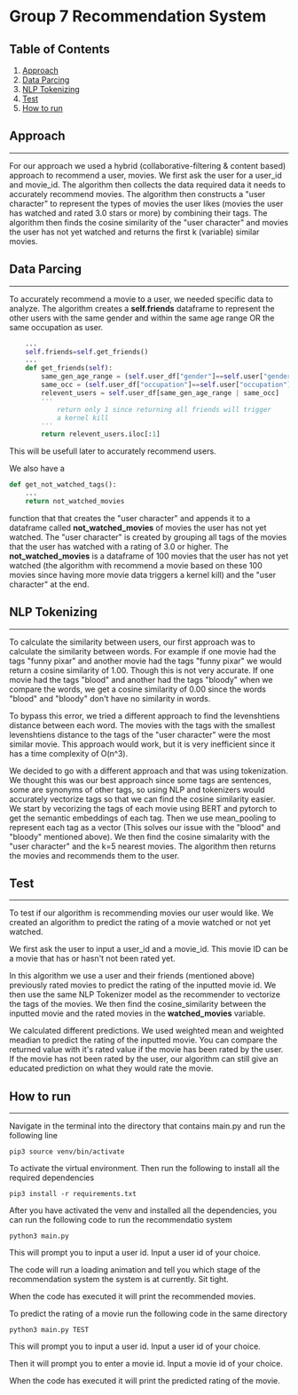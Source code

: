 # Group 7 Recommendation System

## **Table of Contents**
1. [Approach](#approach)
2. [Data Parcing](#data-parcing)
3. [NLP Tokenizing](#nlp-token)
4. [Test](#test)
5. [How to run](#run)

## **Approach**<a name="approach"></a>
***
For our approach we used a hybrid (collaborative-filtering & content based) approach to recommend a user, movies. 
We first ask the user for a user_id and movie_id. The algorithm then collects the data required data it needs to accurately recommend movies. 
The algorithm then constructs a "user character" to represent the types of movies the user likes (movies the user has watched and rated 3.0 stars or more) by combining their tags. 
The algorithm then finds the cosine similarity of the "user character" and movies the user has not yet watched and returns the first k (variable) similar movies.

## **Data Parcing**<a name="data-parcing"></a>
***
To accurately recommend a movie to a user, we needed specific data to analyze. The algorithm creates a **self.friends** dataframe to represent the other users with the same gender and within the same age range OR the same occupation as user.

```python
    ...
    self.friends=self.get_friends()
    ...
    def get_friends(self):
        same_gen_age_range = (self.user_df["gender"]==self.user["gender"])&(self.user_df["age"]<self.user["age"]+5)&(self.user_df["age"]>self.user["age"]-5)
        same_occ = (self.user_df["occupation"]==self.user["occupation"])
        relevent_users = self.user_df[same_gen_age_range | same_occ]
        '''
            return only 1 since returning all friends will trigger 
            a kernel kill
        '''
        return relevent_users.iloc[:1]
```

This will be usefull later to accurately recommend users.

We also have a 

```python
def get_not_watched_tags():
    ...
    return not_watched_movies
```
function that that creates the "user character" and appends it to a dataframe called **not_watched_movies** of movies the user has not yet watched. The "user character" is created by grouping all tags of the movies that the user has watched with a rating of 3.0 or higher. The **not_watched_movies** is a dataframe of 100 movies that the user has not yet watched (the algorithm with recommend a movie based on these 100 movies since having more movie data triggers a kernel kill) and the "user character" at the end. 

## **NLP Tokenizing**<a name="nlp-token"></a> 
***
To calculate the similarity between users, our first approach was to calculate the similarity between words. For example if one movie had the tags "funny pixar" and another movie had the tags "funny pixar" we would return a cosine similarity of 1.00. Though this is not very accurate. If one movie had the tags "blood" and another had the tags "bloody" when we compare the words, we get a cosine similarity of 0.00 since the words "blood" and "bloody" don't have no similarity in words. 

To bypass this error, we tried a different approach to find the levenshtiens distance between each word. The movies with the tags with the smallest levenshtiens distance to the tags of the "user character" were the most similar movie. This approach would work, but it is very inefficient since it has a time complexity of O(n^3).

We decided to go with a different approach and that was using tokenization. We thought this was our best approach since some tags are sentences, some are synonyms of other tags, so using NLP and tokenizers would accurately vectorize tags so that we can find the cosine similarity easier. We start by vecorizing the tags of each movie using BERT and pytorch to get the semantic embeddings of each tag. Then we use mean_pooling to represent each tag as a vector (This solves our issue with the "blood" and "bloody" mentioned above). We then find the cosine simalarity with the "user character" and the k=5 nearest movies. The algorithm then returns the movies and recommends them to the user.


## **Test**<a name="test"></a>
***
To test if our algorithm is recommending movies our user would like. We created an algorithm to predict the rating of a movie watched or not yet watched. 

We first ask the user to input a user_id and a movie_id. This movie ID can be a movie that has or hasn't not been rated yet.

In this algorithm we use a user and their friends (mentioned above) previously rated movies to predict the rating of the inputted movie id. We then use the same NLP Tokenizer model as the recommender to vectorize the tags of the movies. We then find the cosine_similarity between the inputted movie and the rated movies in the **watched_movies** variable. 

We calculated different predictions. We used weighted mean and weighted meadian to predict the rating of the inputted movie. You can compare the returned value with it's rated value if the movie has been rated by the user. If the movie has not been rated by the user, our algorithm can still give an educated prediction on what they would rate the movie.

## **How to run**<a name="run"></a>
***
Navigate in the terminal into the directory that contains main.py and run the following line
```bsh
pip3 source venv/bin/activate
```
To activate the virtual environment. Then run the following to install all the required dependencies
```bsh
pip3 install -r requirements.txt
```
After you have activated the venv and installed all the dependencies, you can run the following code to run the recommendatio system
```bsh
python3 main.py 
```
This will prompt you to input a user id. Input a user id of your choice.

The code will run a loading animation and tell you which stage of the recommendation system the system is at currently. Sit tight.

When the code has executed it will print the recommended movies.

To predict the rating of a movie run the following code in the same directory

```bsh
python3 main.py TEST
```
This will prompt you to input a user id. Input a user id of your choice.

Then it will prompt you to enter a movie id. Input a movie id of your choice.

When the code has executed it will print the predicted rating of the movie.
